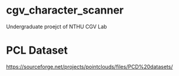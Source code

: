# cgv_character_scanner
Undergraduate proejct of NTHU CGV Lab

# PCL Dataset
https://sourceforge.net/projects/pointclouds/files/PCD%20datasets/
